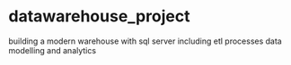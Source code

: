 # datawarehouse_project
building a modern warehouse with sql server including etl processes data modelling and analytics
